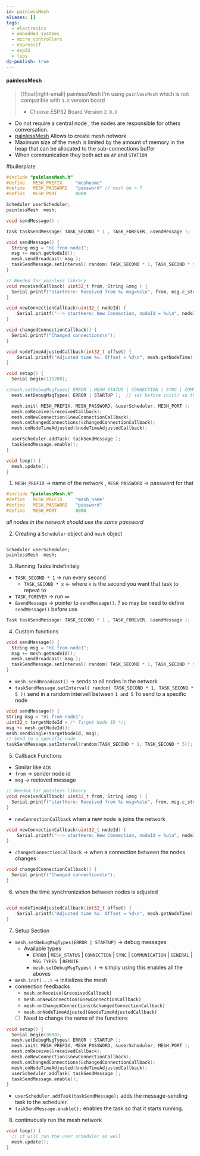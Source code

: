 ```yaml
---
id: painlessMesh
aliases: []
tags:
  - electronics
  - embedded_systems
  - micro_controllers
  - espressif
  - esp32
  - libs
dg-publish: true
---
```

#### painlessMesh

> [!float|right-small] painlessMesh
> I'm using `painlessMesh` which is not compatible with `3.X` version board
>
> - Choose ESP32 Board Version `2.0.X`

- Do not require a central node , the nodes are responsible for others conversation.
- [painlessMesh](https://gitlab.com/painlessMesh/painlessMesh) Allows to create mesh network
- Maximum size of the mesh is limited by the amount of memory in the heap that can be allocated to the sub-connections buffer
- When communication they both act as `AP` and `STATION`

#builerplate

```c
#include "painlessMesh.h"
#define   MESH_PREFIX     "meshname"
#define   MESH_PASSWORD   "password" // must be > 7
#define   MESH_PORT       8080

Scheduler userScheduler;
painlessMesh  mesh;

void sendMessage() ;

Task taskSendMessage( TASK_SECOND * 1 , TASK_FOREVER, &sendMessage );

void sendMessage() {
  String msg = "Hi from node1";
  msg += mesh.getNodeId();
  mesh.sendBroadcast( msg );
  taskSendMessage.setInterval( random( TASK_SECOND * 1, TASK_SECOND * 5 ));
}

// Needed for painless library
void receivedCallback( uint32_t from, String &msg ) {
  Serial.printf("startHere: Received from %u msg=%s\n", from, msg.c_str());
}

void newConnectionCallback(uint32_t nodeId) {
    Serial.printf("--> startHere: New Connection, nodeId = %u\n", nodeId);
}

void changedConnectionCallback() {
  Serial.printf("Changed connections\n");
}

void nodeTimeAdjustedCallback(int32_t offset) {
    Serial.printf("Adjusted time %u. Offset = %d\n", mesh.getNodeTime(),offset);
}

void setup() {
  Serial.begin(115200);

//mesh.setDebugMsgTypes( ERROR | MESH_STATUS | CONNECTION | SYNC | COMMUNICATION | GENERAL | MSG_TYPES | REMOTE ); // all types on
  mesh.setDebugMsgTypes( ERROR | STARTUP );  // set before init() so that you can see startup messages

  mesh.init( MESH_PREFIX, MESH_PASSWORD, &userScheduler, MESH_PORT );
  mesh.onReceive(&receivedCallback);
  mesh.onNewConnection(&newConnectionCallback);
  mesh.onChangedConnections(&changedConnectionCallback);
  mesh.onNodeTimeAdjusted(&nodeTimeAdjustedCallback);

  userScheduler.addTask( taskSendMessage );
  taskSendMessage.enable();
}

void loop() {
  mesh.update();
}

```

1. `MESH_PREFIX` -> name of the network , `MESH_PASSWORD` -> password for that

```c
#include "painlessMesh.h"
#define   MESH_PREFIX     "mesh_name"
#define   MESH_PASSWORD   "password"
#define   MESH_PORT       8080

```

_all nodes in the network should use the same password_

2. Creating a `Scheduler` object and `mesh` object

```

Scheduler userScheduler;
painlessMesh  mesh;

```

3.  Running Tasks Indefinitely

- `TASK_SECOND * 1` -> run every second
  - `TASK_SECOND * x` <- where `x` is the second you want that task to repeat to
- `TASK_FOREVER` -> run $\infty$
- `&sendMessage` -> pointer to `sendMessage()`. ? so may be need to define `sendMessage()` before use

```c
Task taskSendMessage( TASK_SECOND * 1 , TASK_FOREVER, &sendMessage );

```

4. Custom functions

```c
void sendMessage() {
  String msg = "Hi from node1";
  msg += mesh.getNodeId();
  mesh.sendBroadcast( msg );
  taskSendMessage.setInterval( random( TASK_SECOND * 1, TASK_SECOND * 5 ));
}

```

- `mesh.sendBroadcast()` -> sends to all nodes in the network
- `taskSendMessage.setInterval( random( TASK_SECOND * 1, TASK_SECOND * 5 ))` send in a random intervell between `1 and 5`
  To send to a specific node

```c
void sendMessage() {
String msg = "Hi from node1";
uint32_t targetNodeId = /* Target Node ID */;
msg += mesh.getNodeId();
mesh.sendSingle(targetNodeId, msg);
// Send to a specific node
taskSendMessage.setInterval(random(TASK_SECOND * 1, TASK_SECOND * 5)); }

```

5. Callback Functions

- Similar like `ACK`
- `from` -> sender node id
- `msg` -> recieved message

```c
// Needed for painless library
void receivedCallback( uint32_t from, String &msg ) {
  Serial.printf("startHere: Received from %u msg=%s\n", from, msg.c_str());
}

```

- `newConnectionCallback` when a new node is joins the network

```c
void newConnectionCallback(uint32_t nodeId) {
    Serial.printf("--> startHere: New Connection, nodeId = %u\n", nodeId);
}

```

- `changedConnectionCallback` -> when a connection between the nodes changes

```c
void changedConnectionCallback() {
  Serial.printf("Changed connections\n");
}

```

6. when the time synchronization between nodes is adjusted

```c

void nodeTimeAdjustedCallback(int32_t offset) {
    Serial.printf("Adjusted time %u. Offset = %d\n", mesh.getNodeTime(),offset);
}

```

7. Setup Section

- `mesh.setDebugMsgTypes(ERROR | STARTUP)` -> debug messages
  - Available types
    - `ERROR` | `MESH_STATUS` | `CONNECTION` | `SYNC` | `COMMUNICATION` | `GENERAL` | `MSG_TYPES `| `REMOTE`
    - `mesh.setDebugMsgTypes( )` -> simply using this enables all the aboves
- `mesh.init(...)` -> initializes the mesh
- connection feedbacks
  - `mesh.onReceive(&receivedCallback)`
  - `mesh.onNewConnection(&newConnectionCallback)`
  - `mesh.onChangedConnections(&changedConnectionCallback)`
  - `mesh.onNodeTimeAdjusted(&nodeTimeAdjustedCallback)`
  - [ ] Need to change the name of the functions

```c
void setup() {
  Serial.begin(9600);
  mesh.setDebugMsgTypes( ERROR | STARTUP );
  mesh.init( MESH_PREFIX, MESH_PASSWORD, &userScheduler, MESH_PORT );
  mesh.onReceive(&receivedCallback);
  mesh.onNewConnection(&newConnectionCallback);
  mesh.onChangedConnections(&changedConnectionCallback);
  mesh.onNodeTimeAdjusted(&nodeTimeAdjustedCallback);
  userScheduler.addTask( taskSendMessage );
  taskSendMessage.enable();
}

```

- `userScheduler.addTask(taskSendMessage);` adds the message-sending task to the scheduler.
- `taskSendMessage.enable();` enables the task so that it starts running.

8.  continuously run the mesh network

```c
void loop() {
  // it will run the user scheduler as well
  mesh.update();
}

```
